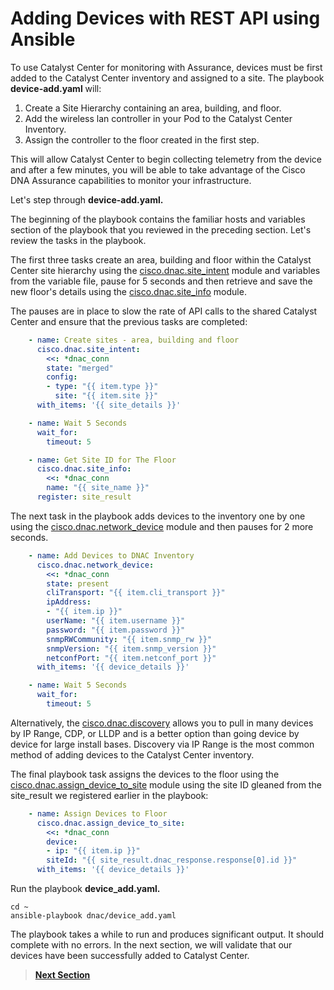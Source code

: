 # Adding Devices with REST API using Ansible

To use Catalyst Center for monitoring with Assurance, devices must be first added to the Catalyst Center inventory and assigned to a site. The playbook **device-add.yaml** will:

1. Create a Site Hierarchy containing an area, building, and floor.
2. Add the wireless lan controller in your Pod to the Catalyst Center Inventory.
3. Assign the controller to the floor created in the first step.

This will allow Catalyst Center to begin collecting telemetry from the device and after a few minutes, you will be able to take advantage of the Cisco DNA Assurance capabilities to monitor your infrastructure.

Let's step through **device-add.yaml.**

The beginning of the playbook contains the familiar hosts and variables section of the playbook that you reviewed in the preceding section. Let's review the tasks in the playbook. 

The first three tasks create an area, building and floor within the Catalyst Center site hierarchy using the [cisco.dnac.site_intent](https://docs.ansible.com/ansible/latest/collections/cisco/dnac/site_intent_module.html#ansible-collections-cisco-dnac-site-intent-module) module and variables from the variable file, pause for 5 seconds and then retrieve and save the new floor's details using the [cisco.dnac.site_info](https://docs.ansible.com/ansible/latest/collections/cisco/dnac/site_info_module.html) module. 

The pauses are in place to slow the rate of API calls to the shared Catalyst Center and ensure that the previous tasks are completed:

```YAML
    - name: Create sites - area, building and floor
      cisco.dnac.site_intent:
        <<: *dnac_conn
        state: "merged"
        config:
        - type: "{{ item.type }}"
          site: "{{ item.site }}"
      with_items: '{{ site_details }}'

    - name: Wait 5 Seconds
      wait_for:
        timeout: 5 

    - name: Get Site ID for The Floor
      cisco.dnac.site_info:
        <<: *dnac_conn
        name: "{{ site_name }}"
      register: site_result 
```

The next task in the playbook adds devices to the inventory one by one using the [cisco.dnac.network_device](https://docs.ansible.com/ansible/latest/collections/cisco/dnac/network_device_module.html) module and then pauses for 2 more seconds. 

```YAML
    - name: Add Devices to DNAC Inventory
      cisco.dnac.network_device:
        <<: *dnac_conn
        state: present
        cliTransport: "{{ item.cli_transport }}"
        ipAddress:
        - "{{ item.ip }}"
        userName: "{{ item.username }}"
        password: "{{ item.password }}"
        snmpRWCommunity: "{{ item.snmp_rw }}"
        snmpVersion: "{{ item.snmp_version }}"
        netconfPort: "{{ item.netconf_port }}"
      with_items: '{{ device_details }}'

    - name: Wait 5 Seconds
      wait_for:
        timeout: 5      

```
Alternatively, the [cisco.dnac.discovery](https://docs.ansible.com/ansible/latest/collections/cisco/dnac/discovery_module.html) allows you to pull in many devices by IP Range, CDP, or LLDP and is a better option than going device by device for large install bases. Discovery via IP Range is the most common method of adding devices to the Catalyst Center inventory.

The final playbook task assigns the devices to the floor using the [cisco.dnac.assign_device_to_site](https://docs.ansible.com/ansible/latest/collections/cisco/dnac/assign_device_to_site_module.html) module using the site ID gleaned from the site_result we registered earlier in the playbook:

```YAML
    - name: Assign Devices to Floor
      cisco.dnac.assign_device_to_site:
        <<: *dnac_conn
        device:
        - ip: "{{ item.ip }}"
        siteId: "{{ site_result.dnac_response.response[0].id }}"
      with_items: '{{ device_details }}'
```

Run the playbook **device_add.yaml.** 

```SHELL
cd ~
ansible-playbook dnac/device_add.yaml
```

The playbook takes a while to run and produces significant output. It should complete with no errors. In the next section, we will validate that our devices have been successfully added to Catalyst Center.

> [**Next Section**](07-verify.md)
